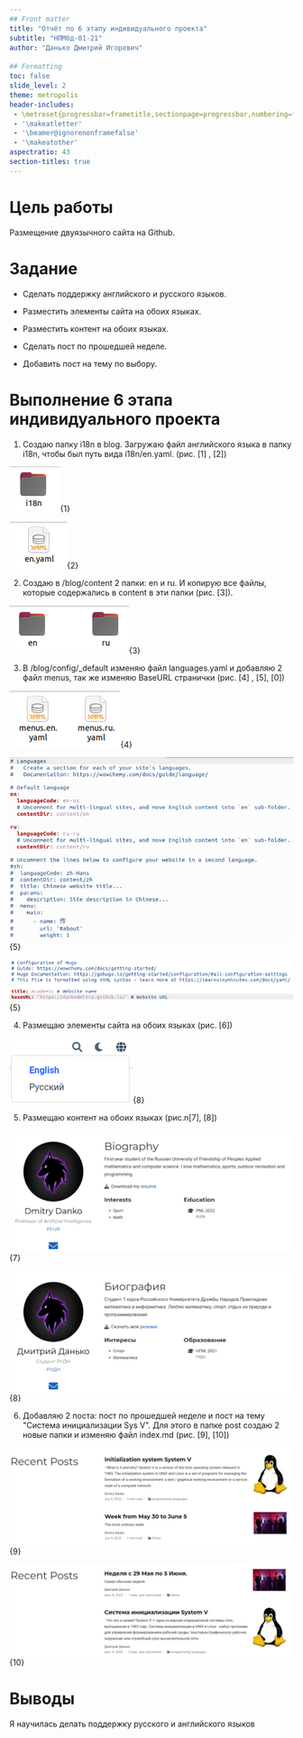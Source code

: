```yaml
---
## Front matter
title: "Отчёт по 6 этапу индивидуального проекта"
subtitle: "НПМбд-01-21"
author: "Данько Дмитрий Игоревич"

## Formatting
toc: false
slide_level: 2
theme: metropolis
header-includes: 
 - \metroset{progressbar=frametitle,sectionpage=progressbar,numbering=fraction}
 - '\makeatletter'
 - '\beamer@ignorenonframefalse'
 - '\makeatother'
aspectratio: 43
section-titles: true
---
```


# Цель работы

Размещение двуязычного сайта на Github.

# Задание


 * Сделать поддержку английского и русского языков.
 
 * Разместить элементы сайта на обоих языках.
 
 * Разместить контент на обоих языках.
    
 * Сделать пост по прошедшей неделе.
    
 * Добавить пост на тему по выбору.

# Выполнение 6 этапа индивидуального проекта

1. Создаю папку i18n в blog. Загружаю файл английского языка в папку i18n, чтобы был путь вида i18n/en.yaml. (рис. [1] , [2])

![Создание папки i18n](image/1.png){1}

![Файл английского языка](image/2.png){2}

2. Создаю в /blog/content 2 папки: en и ru. И копирую все файлы, которые содержались в content в эти папки (рис. [3]).

![Создание ru и en](image/3.png){3}

3. В /blog/config/_default изменяю файл languages.yaml и добавляю 2 файл menus, так же изменяю BaseURL странички (рис. [4] , [5], [0])

![Добавление menus](image/4.png){4}

![languages.yaml](image/5.png){5}

![BaseURL](image/0.png){5}

4. Размещаю элементы сайта на обоих языках (рис. [6])

![Размещение контента](image/6.png){8}

5. Размещаю контент на обоих языках (рис.n[7], [8])

![Размещение элементов сайта](image/7.png){7}

![Размещение элементов сайта](image/8.png){8}

6. Добавляю 2 поста: пост по прошедшей неделе и пост на тему "Система инициализации Sys V". Для этого в папке post создаю 2 новые папки и изменяю файл index.md (рис. [9], [10])

![Размещение контента](image/9.png){9}

![Размещение контента](image/10.png){10}

# Выводы

Я научилась делать поддержку русского и английского языков


